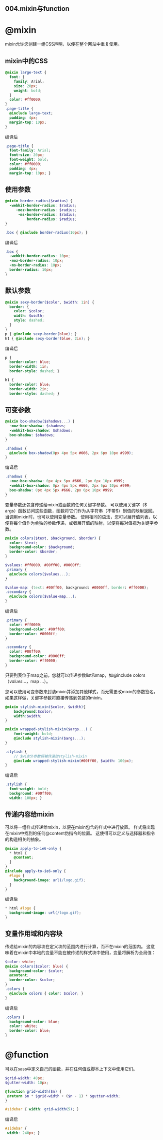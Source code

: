 004.mixin与function
---

# @mixin

mixin允许您创建一组CSS声明，以便在整个网站中重复使用。 
## mixin中的CSS
```scss
@mixin large-text {
  font: {
    family: Arial;
    size: 20px;
    weight: bold;
  }
  color: #ff0000;
}
.page-title {
  @include large-text;
  padding: 4px;
  margin-top: 10px;
}
```
编译后
```css
.page-title {
  font-family: Arial;
  font-size: 20px;
  font-weight: bold;
  color: #ff0000;
  padding: 4px;
  margin-top: 10px; }
```

## 使用参数
```scss
@mixin border-radius($radius) {
  -webkit-border-radius: $radius;
     -moz-border-radius: $radius;
      -ms-border-radius: $radius;
          border-radius: $radius;
}

.box { @include border-radius(10px); }
```
编译后
```css
.box {
  -webkit-border-radius: 10px;
  -moz-border-radius: 10px;
  -ms-border-radius: 10px;
  border-radius: 10px;
}
```

## 默认参数

```scss
@mixin sexy-border($color, $width: 1in) {
  border: {
    color: $color;
    width: $width;
    style: dashed;
  }
}
p { @include sexy-border(blue); }
h1 { @include sexy-border(blue, 2in); }
```
编译后
```css
p {
  border-color: blue;
  border-width: 1in;
  border-style: dashed; }

h1 {
  border-color: blue;
  border-width: 2in;
  border-style: dashed; }
```


## 可变参数
```scss
@mixin box-shadow($shadows...) {
  -moz-box-shadow: $shadows;
  -webkit-box-shadow: $shadows;
  box-shadow: $shadows;
}

.shadows {
  @include box-shadow(0px 4px 5px #666, 2px 6px 10px #999);
}
```
编译后
```css
.shadows {
  -moz-box-shadow: 0px 4px 5px #666, 2px 6px 10px #999;
  -webkit-box-shadow: 0px 4px 5px #666, 2px 6px 10px #999;
  box-shadow: 0px 4px 5px #666, 2px 6px 10px #999;
}
```

变量参数还包含传递给mixin或函数的任何关键字参数。 可以使用关键字（$ args）函数访问这些函数，函数将它们作为从字符串（不带$）到值的映射返回。
当调用mixin时，也可以使用变量参数。 使用相同的语法，您可以展开值列表，以便将每个值作为单独的参数传递，或者展开值的映射，以便将每对值视为关键字参数。

```scss
@mixin colors($text, $background, $border) {
  color: $text;
  background-color: $background;
  border-color: $border;
}

$values: #ff0000, #00ff00, #0000ff;
.primary {
  @include colors($values...);
}

$value-map: (text: #00ff00, background: #0000ff, border: #ff0000);
.secondary {
  @include colors($value-map...);
}
```
编译后
```css
.primary {
  color: #ff0000;
  background-color: #00ff00;
  border-color: #0000ff;
}

.secondary {
  color: #00ff00;
  background-color: #0000ff;
  border-color: #ff0000;
}
```

只要列表位于map之前，您就可以传递参数list和map，如@include colors（$values ...，$map ...）。

您可以使用可变参数来封装mixin并添加其他样式，而无需更改mixin的参数签名。 如果这样做，关键字参数将直接传递到包装的mixin。

```scss
@mixin stylish-mixin($color, $width){
	background:$color;
	width:$width;
}

@mixin wrapped-stylish-mixin($args...) {
	font-weight: bold;
	@include stylish-mixin($args...);
}

.stylish {
	// $width参数将被传递给stylish-mixin
	@include wrapped-stylish-mixin(#00ff00, $width: 100px);
}
```
编译后
```css
.stylish {
  font-weight: bold;
  background: #00ff00;
  width: 100px; }
 ```

## 传递内容给mixin

可以将一组样式传递给mixin，以便在mixin包含的样式中进行放置。 样式将出现在mixin中找到的任何@content伪指令的位置。 这使得可以定义与选择器和指令的构造相关的抽象。


```scss
@mixin apply-to-ie6-only {
  * html {
    @content;
  }
}
@include apply-to-ie6-only {
  #logo {
    background-image: url(/logo.gif);
  }
}
```
编译后
```css
* html #logo {
  background-image: url(/logo.gif);
}
 ```

## 变量作用域和内容块

传递给mixin的内容块在定义块的范围内进行计算，而不在mixin的范围内。 这意味着在mixin中本地的变量不能在被传递的样式块中使用，变量将解析为全局值：


```scss
$color: white;
@mixin colors($color: blue) {
  background-color: $color;
  @content;
  border-color: $color;
}
.colors {
  @include colors { color: $color; }
}
```
编译后
```css
.colors {
  background-color: blue;
  color: white;
  border-color: blue;
}
 ```

# @function

可以在sass中定义自己的函数，并在任何值或脚本上下文中使用它们。
 
 
 ```scss
$grid-width: 40px;
$gutter-width: 10px;

@function grid-width($n) {
  @return $n * $grid-width + ($n - 1) * $gutter-width;
}

#sidebar { width: grid-width(5); }
 ```
 编译后
 ```css
#sidebar {
  width: 240px; }
  ```
  
  
  
  
  
  
  
  